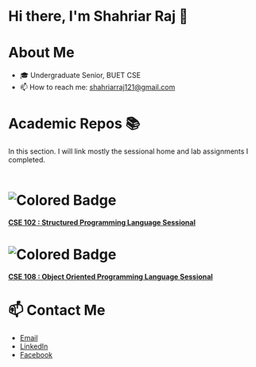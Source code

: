 # Hi there, I'm Shahriar Raj 👋

# About Me
- 🎓 Undergraduate Senior, BUET CSE
- 📫 How to reach me: shahriarraj121@gmail.com

# Academic Repos 📚
In this section. I will link mostly the sessional home and lab assignments I completed. <br>
<br>
# ![Colored Badge](https://img.shields.io/badge/Level_1_Term_1-223a57)
[**CSE 102 : Structured Programming Language Sessional**](https://github.com/shahriar-raj/CSE_102-Structured-Programming-Language-Sessional.git)
<br>
# ![Colored Badge](https://img.shields.io/badge/Level_1_Term_2-223a57)
[**CSE 108 : Object Oriented Programming Language Sessional**](https://github.com/shahriar-raj/CSE_108-Object-Oriented-Programming-Language-Sessional.git)

# 📫 Contact Me
- [Email](mailto:shahriarraj121@gmail.com)
- [LinkedIn](https://www.linkedin.com/in/shahriar-raj-724638213/)
- [Facebook](https://www.facebook.com/shahriarraj24/)
